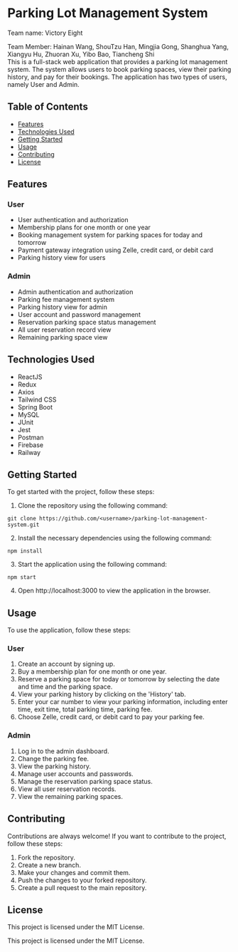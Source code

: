 
# Parking Lot Management System
Team name: Victory Eight    

Team Member: Hainan Wang, ShouTzu Han, Mingjia Gong, Shanghua Yang, Xiangyu Hu, Zhuoran Xu, Yibo Bao, Tiancheng Shi   
This is a full-stack web application that provides a parking lot management system. The system allows users to book parking spaces, view their parking history, and pay for their bookings. The application has two types of users, namely User and Admin.

## Table of Contents

- [Features](#features)
- [Technologies Used](#technologies-used)
- [Getting Started](#getting-started)
- [Usage](#usage)
- [Contributing](#contributing)
- [License](#license)

## Features

### User

- User authentication and authorization
- Membership plans for one month or one year
- Booking management system for parking spaces for today and tomorrow
- Payment gateway integration using Zelle, credit card, or debit card
- Parking history view for users

### Admin

- Admin authentication and authorization
- Parking fee management system
- Parking history view for admin
- User account and password management
- Reservation parking space status management
- All user reservation record view
- Remaining parking space view

## Technologies Used

- ReactJS
- Redux
- Axios
- Tailwind CSS
- Spring Boot
- MySQL
- JUnit
- Jest
- Postman
- Firebase
- Railway

## Getting Started

To get started with the project, follow these steps:

1. Clone the repository using the following command:
```
git clone https://github.com/<username>/parking-lot-management-system.git
```
2. Install the necessary dependencies using the following command:
```
npm install
```

3. Start the application using the following command:
```
npm start
```

4. Open http://localhost:3000 to view the application in the browser.

## Usage

To use the application, follow these steps:

### User

1. Create an account by signing up.
2. Buy a membership plan for one month or one year.
3. Reserve a parking space for today or tomorrow by selecting the date and time and the parking space.
4. View your parking history by clicking on the 'History' tab.
5. Enter your car number to view your parking information, including enter time, exit time, total parking time, parking fee.
6. Choose Zelle, credit card, or debit card to pay your parking fee.

### Admin

1. Log in to the admin dashboard.
2. Change the parking fee.
3. View the parking history.
4. Manage user accounts and passwords.
5. Manage the reservation parking space status.
6. View all user reservation records.
7. View the remaining parking spaces.

## Contributing

Contributions are always welcome! If you want to contribute to the project, follow these steps:

1. Fork the repository.
2. Create a new branch.
3. Make your changes and commit them.
4. Push the changes to your forked repository.
5. Create a pull request to the main repository.

## License

This project is licensed under the MIT License.

This project is licensed under the MIT License.
